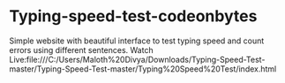 # Typing-speed-test-codeonbytes<br>
Simple website with beautiful interface to test typing speed and count errors using different sentences.
Watch Live:file:///C:/Users/Maloth%20Divya/Downloads/Typing-Speed-Test-master/Typing-Speed-Test-master/Typing%20Speed%20Test/index.html
